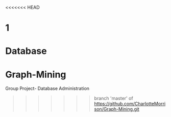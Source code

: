 <<<<<<< HEAD
# 1
Database
=======
# Graph-Mining
Group Project- Database Administration
>>>>>>> branch 'master' of https://github.com/CharlotteMorrison/Graph-Mining.git
